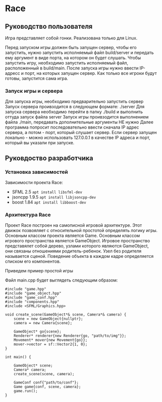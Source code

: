 # Race
## Руководство пользователя

Игра представляет собой гонки. Реализована только для Linux.

Перед запуском игры должен быть запущен сервер, чтобы его запустить, нужно запустить исполняемый файл build/server и передать ему аргумент в виде порта, на котором он будет слушать.
Чтобы запустить игру, необходимо запустить исполняемый файл, расположенный в build/main.
После запуска игры нужно ввести IP-адресс и порт, на которых запущен сервер.
Как только все игроки будут готовы, запустится сама игра.
### Запуск игры и сервера
Для запуска игры, необходимо предварительно запустить сервер
Запуск сервера проивзодится в следующем формате:
./server <usage port> 
Для запуска сервера необходимо перейти в папку ./build и выполнить оттуда запуск файла server
Запуск игры проивзодится выполнением файла ./main, передавать дополнительные аргументы НЕ нужно
Далее программа попросит последовательно ввести сначала IP адрес сервера, а потом - порт, который слушает сервер.
Если сервер запущен локально - можно использовать 127.0.0.1 в качестве IP адреса и порт, который вы указали при запуске.
## Руковдоство разработчика
### Установка зависимостей
Зависимости проекта Race:
* SFML 2.5
```apt install libsfml-dev```
* jsoncpp 1.9.5
```apt install libjsoncpp-dev```
* boost 1.84
```apt install libboost-dev```
### Архитектура Race
Проект Race построен на самописной игровой архитектуре. Этот движок позвояляет с относительной простотой определять логику игры. 
Основным классом проекта является Game. Основным классом игрового пространства является GameObject. Игровое пространство представялет собой дерево, узлами которого являются GameObject, они связаны отношениями родитель-ребенок. Узел без родителя называется сценой. 
Поведение объекта в каждом кадре определяется списком его компонентов.

Приведем пример простой игры

Файл main.cpp будет выглядеть следующим образом:
```
#include "game.hpp"
#include "game_object.hpp"
#include "game_conf.hpp"
#include "components.hpp"
#include <SFML/Graphics.hpp>

void create_scene(GameObject*& scene, Camera*& camera) {
    scene = new GameObject{nullptr};
    camera = new Camera{scene};

    GameObject* go{scene};
    Renderer* renderer{new Renderer{go, "path/to/img"}};
    Movement* mover{new Movement{go}};
    mover->vector = sf::Vector2{1, 0};
}

int main() {

    GameObject* scene;
    Camera* camera;
    create_scene(scene, camera);

    GameConf conf{"path/to/conf"};
    Game game{conf, scene, camera};
    game.run();
}
```

